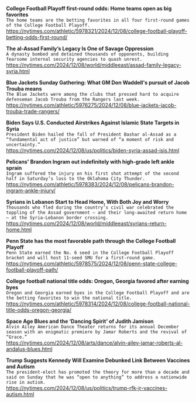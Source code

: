 **College Football Playoff first-round odds: Home teams open as big favorites**\
`The home teams are the betting favorites in all four first-round games of the College Football Playoff.`\
https://nytimes.com/athletic/5978321/2024/12/08/college-football-playoff-betting-odds-first-round/

**The al-Assad Family’s Legacy Is One of Savage Oppression**\
`A dynasty bombed and detained thousands of opponents, building fearsome internal security agencies to quash unrest.`\
https://nytimes.com/2024/12/08/world/middleeast/assad-family-legacy-syria.html

**Blue Jackets Sunday Gathering: What GM Don Waddell's pursuit of Jacob Trouba means**\
`The Blue Jackets were among the clubs that pressed hard to acquire defenseman Jacob Trouba from the Rangers last week.`\
https://nytimes.com/athletic/5976275/2024/12/08/blue-jackets-jacob-trouba-trade-rangers/

**Biden Says U.S. Conducted Airstrikes Against Islamic State Targets in Syria**\
`President Biden hailed the fall of President Bashar al-Assad as a “fundamental act of justice” but warned of “a moment of risk and uncertainty.”`\
https://nytimes.com/2024/12/08/us/politics/biden-syria-assad-isis.html

**Pelicans' Brandon Ingram out indefinitely with high-grade left ankle sprain**\
`Ingram suffered the injury on his first shot attempt of the second half in Saturday’s loss to the Oklahoma City Thunder.`\
https://nytimes.com/athletic/5978383/2024/12/08/pelicans-brandon-ingram-ankle-injury/

**Syrians in Lebanon Start to Head Home, With Both Joy and Worry**\
`Thousands who fled during the country’s civil war celebrated the toppling of the Assad government — and their long-awaited return home — at the Syria-Lebanon border crossing.`\
https://nytimes.com/2024/12/08/world/middleeast/syrians-return-home.html

**Penn State has the most favorable path through the College Football Playoff**\
`Penn State earned the No. 6 seed in the College Football Playoff bracket and will host 11-seed SMU for a first-round game.`\
https://nytimes.com/athletic/5978575/2024/12/08/penn-state-college-football-playoff-path/

**College football national title odds: Oregon, Georgia favored after earning byes**\
`Oregon and Georgia earned byes in the College Football Playoff and are the betting favorites to win the national title.`\
https://nytimes.com/athletic/5978314/2024/12/08/college-football-national-title-odds-oregon-georgia/

**Space Age Blues and the ‘Dancing Spirit’ of Judith Jamison**\
`Alvin Ailey American Dance Theater returns for its annual December season with an enigmatic premiere by Jamar Roberts and the revival of “Grace.”`\
https://nytimes.com/2024/12/08/arts/dance/alvin-ailey-jamar-roberts-al-andalus-blues.html

**Trump Suggests Kennedy Will Examine Debunked Link Between Vaccines and Autism**\
`The president-elect has promoted the theory for more than a decade and said on Sunday that he was “open to anything” to address a nationwide rise in autism.`\
https://nytimes.com/2024/12/08/us/politics/trump-rfk-jr-vaccines-autism.html

